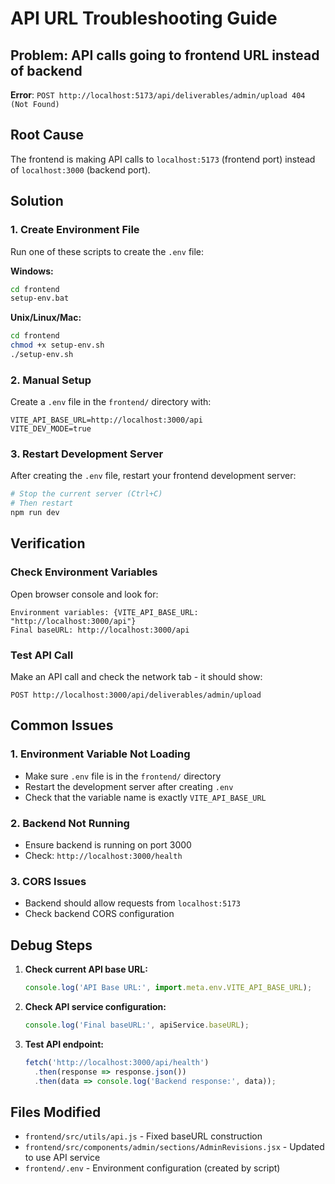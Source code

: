 # API URL Troubleshooting Guide

## Problem: API calls going to frontend URL instead of backend

**Error**: `POST http://localhost:5173/api/deliverables/admin/upload 404 (Not Found)`

## Root Cause
The frontend is making API calls to `localhost:5173` (frontend port) instead of `localhost:3000` (backend port).

## Solution

### 1. Create Environment File
Run one of these scripts to create the `.env` file:

**Windows:**
```bash
cd frontend
setup-env.bat
```

**Unix/Linux/Mac:**
```bash
cd frontend
chmod +x setup-env.sh
./setup-env.sh
```

### 2. Manual Setup
Create a `.env` file in the `frontend/` directory with:
```
VITE_API_BASE_URL=http://localhost:3000/api
VITE_DEV_MODE=true
```

### 3. Restart Development Server
After creating the `.env` file, restart your frontend development server:
```bash
# Stop the current server (Ctrl+C)
# Then restart
npm run dev
```

## Verification

### Check Environment Variables
Open browser console and look for:
```
Environment variables: {VITE_API_BASE_URL: "http://localhost:3000/api"}
Final baseURL: http://localhost:3000/api
```

### Test API Call
Make an API call and check the network tab - it should show:
```
POST http://localhost:3000/api/deliverables/admin/upload
```

## Common Issues

### 1. Environment Variable Not Loading
- Make sure `.env` file is in the `frontend/` directory
- Restart the development server after creating `.env`
- Check that the variable name is exactly `VITE_API_BASE_URL`

### 2. Backend Not Running
- Ensure backend is running on port 3000
- Check: `http://localhost:3000/health`

### 3. CORS Issues
- Backend should allow requests from `localhost:5173`
- Check backend CORS configuration

## Debug Steps

1. **Check current API base URL:**
   ```javascript
   console.log('API Base URL:', import.meta.env.VITE_API_BASE_URL);
   ```

2. **Check API service configuration:**
   ```javascript
   console.log('Final baseURL:', apiService.baseURL);
   ```

3. **Test API endpoint:**
   ```javascript
   fetch('http://localhost:3000/api/health')
     .then(response => response.json())
     .then(data => console.log('Backend response:', data));
   ```

## Files Modified
- `frontend/src/utils/api.js` - Fixed baseURL construction
- `frontend/src/components/admin/sections/AdminRevisions.jsx` - Updated to use API service
- `frontend/.env` - Environment configuration (created by script)
